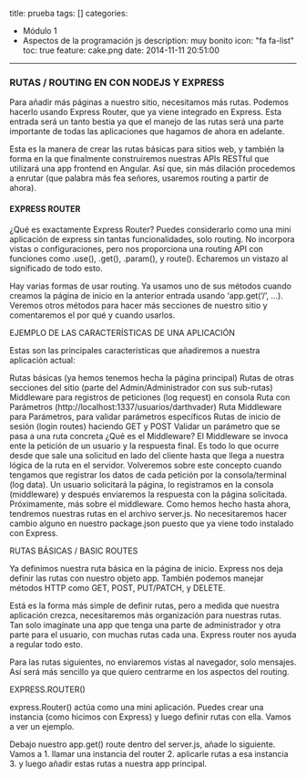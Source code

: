 title: prueba
tags: []
categories:
  - Módulo 1
  - Aspectos de la programación js
description: muy bonito
icon: "fa fa-list"
toc: true
feature: cake.png
date: 2014-11-11 20:51:00
---
### RUTAS / ROUTING EN CON NODEJS Y EXPRESS

Para añadir más páginas a nuestro sitio, necesitamos más rutas. Podemos hacerlo usando Express Router, que ya viene integrado en Express. Esta entrada será un tanto bestia ya que el manejo de las rutas será una parte importante de todas las aplicaciones que hagamos de ahora en adelante.

Esta es la manera de crear las rutas básicas para sitios web, y también la forma en la que finalmente construiremos  nuestras APIs RESTful que utilizará una app frontend en Angular. Así que, sin más dilación procedemos a enrutar (que palabra más fea señores, usaremos routing a partir de ahora).



#### EXPRESS ROUTER

¿Qué es exactamente Express Router? Puedes considerarlo como una mini aplicación de express sin tantas funcionalidades, solo routing. No incorpora vistas o configuraciones, pero  nos proporciona  una routing API con funciones como .use(), .get(), .param(), y route(). Echaremos un vistazo al significado de todo esto.

Hay varias formas de usar routing. Ya usamos uno de sus métodos cuando creamos la página de inicio en la anterior entrada usando ‘app.get(‘/’, …). Veremos otros métodos para hacer más secciones de nuestro sitio y comentaremos el por qué y cuando usarlos.

EJEMPLO DE LAS CARACTERÍSTICAS DE UNA APLICACIÓN

Estas son las principales características que añadiremos  a nuestra aplicación actual:

Rutas básicas (ya hemos tenemos hecha la página principal)
Rutas de otras secciones del sitio (parte del Admin/Administrador con sus sub-rutas)
Middleware para registros de peticiones (log request) en consola
Ruta con Parámetros (http://localhost:1337/usuarios/darthvader)
Ruta Middleware para Parámetros, para validar parámetros específicos
Rutas de inicio de sesión (login routes) haciendo GET y POST
Validar un parámetro que se pasa a una ruta concreta
¿Qué es el Middleware? El Middleware se invoca ente la petición de un usuario y la respuesta final. Es todo lo que ocurre desde que sale una solicitud en lado del cliente hasta que llega a nuestra lógica de la ruta en el servidor. Volveremos sobre este concepto cuando tengamos que registrar los datos de cada petición por la consola/terminal (log data). Un usuario solicitará la página, lo registramos en la consola (middleware) y después enviaremos la respuesta con la página solicitada. Próximamente, más sobre el middleware.
Como hemos hecho hasta ahora, tendremos nuestras rutas en el archivo server.js. No necesitaremos hacer cambio alguno en nuestro package.json puesto que ya viene todo instalado con Express.

RUTAS BÁSICAS / BASIC ROUTES

Ya definimos nuestra ruta básica en la página de inicio. Express nos deja definir las rutas con nuestro objeto app. También podemos manejar métodos HTTP como GET, POST, PUT/PATCH, y DELETE.

Está es la forma más simple de definir rutas, pero a medida que nuestra aplicación crezca, necesitaremos más organización para nuestras rutas. Tan solo imagínate una app que tenga una parte de administrador y otra parte para el usuario, con muchas rutas cada una. Express router nos ayuda a regular todo esto.

Para las rutas siguientes, no enviaremos vistas al navegador, solo mensajes. Así será más sencillo ya que quiero centrarme en los aspectos del routing.

EXPRESS.ROUTER()

express.Router() actúa como una mini aplicación. Puedes crear una instancia (como hicimos con Express) y luego definir rutas con ella. Vamos a ver un ejemplo.

Debajo nuestro app.get() route dentro del server.js, añade lo siguiente. Vamos a 1. llamar una instancia del router 2. aplicarle rutas a esa instancia 3. y luego añadir estas rutas a nuestra app principal.
